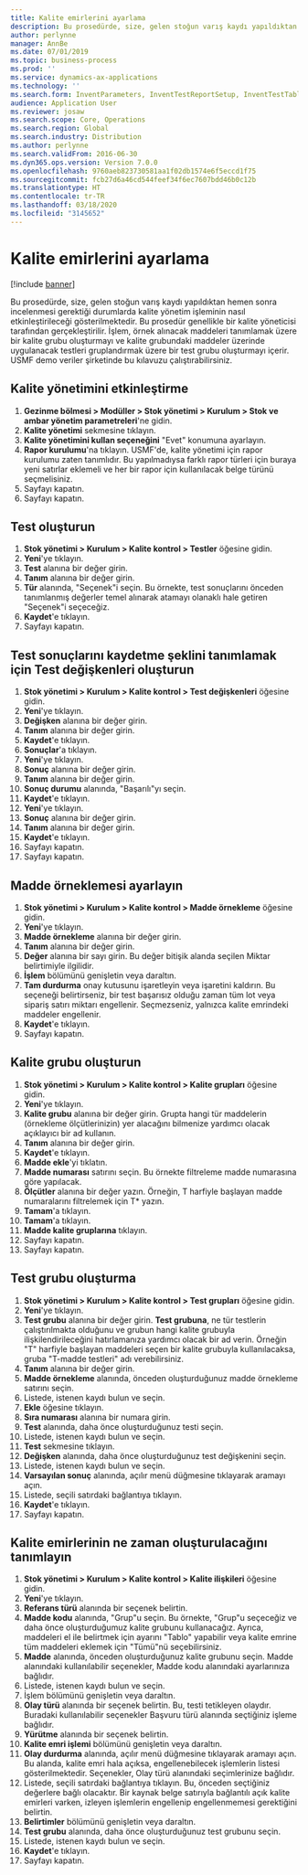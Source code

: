 ```yaml
---
title: Kalite emirlerini ayarlama
description: Bu prosedürde, size, gelen stoğun varış kaydı yapıldıktan hemen sonra incelenmesi gerektiği durumlarda kalite yönetim işleminin nasıl etkinleştirileceği gösterilmektedir.
author: perlynne
manager: AnnBe
ms.date: 07/01/2019
ms.topic: business-process
ms.prod: ''
ms.service: dynamics-ax-applications
ms.technology: ''
ms.search.form: InventParameters, InventTestReportSetup, InventTestTable, DefaultDashboard, InventTestVariable, InventTestVariableOutcome, InventItemSampling, InventTestQualityGroup, InventTestItemQualityGroupAdd, SysQueryForm, InventTestItemQualityGroup, InventTestGroup, InventTestAssociationTable
audience: Application User
ms.reviewer: josaw
ms.search.scope: Core, Operations
ms.search.region: Global
ms.search.industry: Distribution
ms.author: perlynne
ms.search.validFrom: 2016-06-30
ms.dyn365.ops.version: Version 7.0.0
ms.openlocfilehash: 9760aeb823730581aa1f02db1574e6f5eccd1f75
ms.sourcegitcommit: fcb27d6a46cd544feef34f6ec7607bdd46b0c12b
ms.translationtype: HT
ms.contentlocale: tr-TR
ms.lasthandoff: 03/18/2020
ms.locfileid: "3145652"
---
```

# <a name="set-up-quality-orders"></a>Kalite emirlerini ayarlama

[!include [banner](../../includes/banner.md)]

Bu prosedürde, size, gelen stoğun varış kaydı yapıldıktan hemen sonra incelenmesi gerektiği durumlarda kalite yönetim işleminin nasıl etkinleştirileceği gösterilmektedir. Bu prosedür genellikle bir kalite yöneticisi tarafından gerçekleştirilir. İşlem, örnek alınacak maddeleri tanımlamak üzere bir kalite grubu oluşturmayı ve kalite grubundaki maddeler üzerinde uygulanacak testleri gruplandırmak üzere bir test grubu oluşturmayı içerir. USMF demo veriler şirketinde bu kılavuzu çalıştırabilirsiniz.


## <a name="enable-quality-management"></a>Kalite yönetimini etkinleştirme
1. **Gezinme bölmesi > Modüller > Stok yönetimi > Kurulum > Stok ve ambar yönetim parametreleri**'ne gidin.
2. **Kalite yönetimi** sekmesine tıklayın.
3. **Kalite yönetimini kullan seçeneğini** "Evet" konumuna ayarlayın.
4. **Rapor kurulumu**'na tıklayın. USMF'de, kalite yönetimi için rapor kurulumu zaten tanımlıdır. Bu yapılmadıysa farklı rapor türleri için buraya yeni satırlar eklemeli ve her bir rapor için kullanılacak belge türünü seçmelisiniz.  
5. Sayfayı kapatın.
6. Sayfayı kapatın.

## <a name="create-a-test"></a>Test oluşturun
1. **Stok yönetimi > Kurulum > Kalite kontrol > Testler** öğesine gidin.
2. **Yeni**'ye tıklayın.
3. **Test** alanına bir değer girin.
4. **Tanım** alanına bir değer girin.
5. **Tür** alanında, "Seçenek"i seçin. Bu örnekte, test sonuçlarını önceden tanımlanmış değerler temel alınarak atamayı olanaklı hale getiren "Seçenek"i seçeceğiz.  
6. **Kaydet**'e tıklayın.
7. Sayfayı kapatın.

## <a name="create-test-variables-to-define-the-way-test-results-are-recorded"></a>Test sonuçlarını kaydetme şeklini tanımlamak için Test değişkenleri oluşturun
1. **Stok yönetimi > Kurulum > Kalite kontrol > Test değişkenleri** öğesine gidin.
2. **Yeni**'ye tıklayın.
3. **Değişken** alanına bir değer girin.
4. **Tanım** alanına bir değer girin.
5. **Kaydet**'e tıklayın.
6. **Sonuçlar**'a tıklayın.
7. **Yeni**'ye tıklayın.
8. **Sonuç** alanına bir değer girin.
9. **Tanım** alanına bir değer girin.
10. **Sonuç durumu** alanında, "Başarılı"yı seçin.
11. **Kaydet**'e tıklayın.
12. **Yeni**'ye tıklayın.
13. **Sonuç** alanına bir değer girin.
14. **Tanım** alanına bir değer girin.
15. **Kaydet**'e tıklayın.
16. Sayfayı kapatın.
17. Sayfayı kapatın.

## <a name="set-up-item-sampling"></a>Madde örneklemesi ayarlayın
1. **Stok yönetimi > Kurulum > Kalite kontrol > Madde örnekleme** öğesine gidin.
2. **Yeni**'ye tıklayın.
3. **Madde örnekleme** alanına bir değer girin.
4. **Tanım** alanına bir değer girin.
5. **Değer** alanına bir sayı girin. Bu değer bitişik alanda seçilen Miktar belirtimiyle ilgilidir.  
6. **İşlem** bölümünü genişletin veya daraltın.
7. **Tam durdurma** onay kutusunu işaretleyin veya işaretini kaldırın. Bu seçeneği belirtirseniz, bir test başarısız olduğu zaman tüm lot veya sipariş satırı miktarı engellenir. Seçmezseniz, yalnızca kalite emrindeki maddeler engellenir.  
8. **Kaydet**'e tıklayın.
9. Sayfayı kapatın.

## <a name="create-a-quality-group"></a>Kalite grubu oluşturun
1. **Stok yönetimi > Kurulum > Kalite kontrol > Kalite grupları** öğesine gidin.
2. **Yeni**'ye tıklayın.
3. **Kalite grubu** alanına bir değer girin. Grupta hangi tür maddelerin (örnekleme ölçütlerinizin) yer alacağını bilmenize yardımcı olacak açıklayıcı bir ad kullanın.  
4. **Tanım** alanına bir değer girin.
5. **Kaydet**'e tıklayın.
6. **Madde ekle**'yi tıklatın.
7. **Madde numarası** satırını seçin. Bu örnekte filtreleme madde numarasına göre yapılacak.  
8. **Ölçütler** alanına bir değer yazın. Örneğin, T harfiyle başlayan madde numaralarını filtrelemek için T* yazın.  
9. **Tamam**'a tıklayın.
10. **Tamam**'a tıklayın.
11. **Madde kalite gruplarına** tıklayın.
12. Sayfayı kapatın.
13. Sayfayı kapatın.

## <a name="create-a-test-group"></a>Test grubu oluşturma
1. **Stok yönetimi > Kurulum > Kalite kontrol > Test grupları** öğesine gidin.
2. **Yeni**'ye tıklayın.
3. **Test grubu** alanına bir değer girin. **Test grubuna**, ne tür testlerin çalıştırılmakta olduğunu ve grubun hangi kalite grubuyla ilişkilendirileceğini hatırlamanıza yardımcı olacak bir ad verin. Örneğin "T" harfiyle başlayan maddeleri seçen bir kalite grubuyla kullanılacaksa, gruba "T-madde testleri" adı verebilirsiniz.  
4. **Tanım** alanına bir değer girin.
5. **Madde örnekleme** alanında, önceden oluşturduğunuz madde örnekleme satırını seçin.
6. Listede, istenen kaydı bulun ve seçin.
7. **Ekle** öğesine tıklayın.
8. **Sıra numarası** alanına bir numara girin.
9. **Test** alanında, daha önce oluşturduğunuz testi seçin.
10. Listede, istenen kaydı bulun ve seçin.
11. **Test** sekmesine tıklayın.
12. **Değişken** alanında, daha önce oluşturduğunuz test değişkenini seçin.
13. Listede, istenen kaydı bulun ve seçin.
14. **Varsayılan sonuç** alanında, açılır menü düğmesine tıklayarak aramayı açın.
15. Listede, seçili satırdaki bağlantıya tıklayın.
16. **Kaydet**'e tıklayın.
17. Sayfayı kapatın.

## <a name="define-when-quality-orders-will-be-created"></a>Kalite emirlerinin ne zaman oluşturulacağını tanımlayın
1. **Stok yönetimi > Kurulum > Kalite kontrol > Kalite ilişkileri** öğesine gidin.
2. **Yeni**'ye tıklayın.
3. **Referans türü** alanında bir seçenek belirtin.
4. **Madde kodu** alanında, "Grup"u seçin. Bu örnekte, "Grup"u seçeceğiz ve daha önce oluşturduğumuz kalite grubunu kullanacağız. Ayrıca, maddeleri el ile belirtmek için ayarını "Tablo" yapabilir veya kalite emrine tüm maddeleri eklemek için "Tümü"nü seçebilirsiniz.  
5. **Madde** alanında, önceden oluşturduğunuz kalite grubunu seçin. Madde alanındaki kullanılabilir seçenekler, Madde kodu alanındaki ayarlarınıza bağlıdır.  
6. Listede, istenen kaydı bulun ve seçin.
7. İşlem bölümünü genişletin veya daraltın.
8. **Olay türü** alanında bir seçenek belirtin. Bu, testi tetikleyen olaydır. Buradaki kullanılabilir seçenekler Başvuru türü alanında seçtiğiniz işleme bağlıdır.  
9. **Yürütme** alanında bir seçenek belirtin.
10. **Kalite emri işlemi** bölümünü genişletin veya daraltın.
11. **Olay durdurma** alanında, açılır menü düğmesine tıklayarak aramayı açın. Bu alanda, kalite emri hala açıksa, engellenebilecek işlemlerin listesi gösterilmektedir. Seçenekler, Olay türü alanındaki seçimlerinize bağlıdır.  
12. Listede, seçili satırdaki bağlantıya tıklayın. Bu, önceden seçtiğiniz değerlere bağlı olacaktır. Bir kaynak belge satırıyla bağlantılı açık kalite emirleri varken, izleyen işlemlerin engellenip engellenmemesi gerektiğini belirtin.  
13. **Belirtimler** bölümünü genişletin veya daraltın.
14. **Test grubu** alanında, daha önce oluşturduğunuz test grubunu seçin.
15. Listede, istenen kaydı bulun ve seçin.
16. **Kaydet**'e tıklayın.
17. Sayfayı kapatın.

